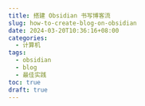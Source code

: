 ```yaml
---
title: 搭建 Obsidian 书写博客流
slug: how-to-create-blog-on-obsidian
date: 2024-03-20T10:36:16+08:00
categories:
  - 计算机
tags:
  - obsidian
  - blog
  - 最佳实践
toc: true
draft: true
---
```

